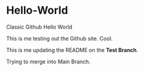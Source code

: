 # Hello-World
Classic Github Hello World

This is me testing out the Github site. Cool.

This is me updating the README on the **Test Branch**. 

Trying to merge into Main Branch.
